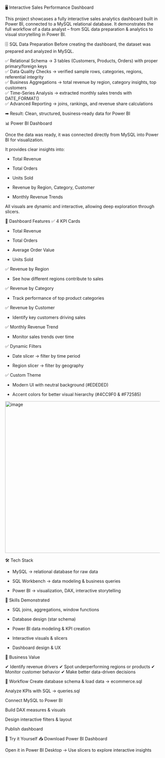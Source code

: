 🖥️ Interactive Sales Performance Dashboard  

This project showcases a fully interactive sales analytics dashboard built in Power BI, connected to a MySQL relational database.
It demonstrates the full workflow of a data analyst – from SQL data preparation & analytics to visual storytelling in Power BI.

🗄 SQL Data Preparation
Before creating the dashboard, the dataset was prepared and analyzed in MySQL.

✅ Relational Schema → 3 tables (Customers, Products, Orders) with proper primary/foreign keys  
✅ Data Quality Checks → verified sample rows, categories, regions, referential integrity  
✅ Business Aggregations → total revenue by region, category insights, top customers  
✅ Time-Series Analysis → extracted monthly sales trends with DATE_FORMAT()  
✅ Advanced Reporting → joins, rankings, and revenue share calculations  

➡ Result: Clean, structured, business-ready data for Power BI

📊 Power BI Dashboard

Once the data was ready, it was connected directly from MySQL into Power BI for visualization.  

It provides clear insights into:  

* Total Revenue

* Total Orders

* Units Sold

* Revenue by Region, Category, Customer

* Monthly Revenue Trends

All visuals are dynamic and interactive, allowing deep exploration through slicers.

📌 Dashboard Features
✅ 4 KPI Cards  

* Total Revenue

* Total Orders

* Average Order Value

* Units Sold

✅ Revenue by Region  

* See how different regions contribute to sales

✅ Revenue by Category  

* Track performance of top product categories

✅ Revenue by Customer

* Identify key customers driving sales

✅ Monthly Revenue Trend

* Monitor sales trends over time

✅ Dynamic Filters

* Date slicer → filter by time period

* Region slicer → filter by geography

✅ Custom Theme

* Modern UI with neutral background (#EDEDED)

* Accent colors for better visual hierarchy (#4CC9F0 & #F72585)

<img width="916" height="495" alt="image" src="https://github.com/user-attachments/assets/8a9e0272-0c70-471c-b75a-bfe3813e3200" />


🛠 Tech Stack

* MySQL → relational database for raw data

* SQL Workbench → data modeling & business queries

* Power BI → visualization, DAX, interactive storytelling

🧠 Skills Demonstrated

* SQL joins, aggregations, window functions

* Database design (star schema)

* Power BI data modeling & KPI creation

* Interactive visuals & slicers

* Dashboard design & UX

💼 Business Value

✔ Identify revenue drivers
✔ Spot underperforming regions or products
✔ Monitor customer behavior
✔ Make better data-driven decisions


🚀 Workflow
Create database schema & load data → ecommerce.sql

Analyze KPIs with SQL → queries.sql

Connect MySQL to Power BI

Build DAX measures & visuals

Design interactive filters & layout

Publish dashboard

🔗 Try it Yourself
📥 Download Power BI Dashboard

Open it in Power BI Desktop → Use slicers to explore interactive insights





